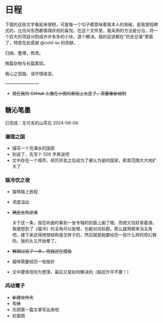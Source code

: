 # 日程

下面的这些文字看起来很短，可是每一个勾子都意味着我本人的突破，是我里程碑式的、比任何东西都值得庆祝的喜悦。在这个文件里，我采用的方法是分治，将一个巨大的项目分割成许许多多的小块，逐个解决。我的足迹都在”历史记录“里面了，特意在此感谢 @cold-su 的贡献。

归纳，整理，修改。

微篇杂物与长篇累牍。

我心之孤独，请尽情收录。

————————

- ~~现在我的 GitHub 头像在小图的表现上太差了，需要重新绘制~~

## 糖沁笔墨

已完成：无可言的山茶花 2024-06-06

### 濑理之国

- 描写一个充满水的国家
- 别说了，先写个 500 字再说吧
- 文中存在一个城市，经历异变之后成为了被认为是的国家，即其范围大大地扩大了

### 猫冷饮之夜

- 猫咪踏上旅程
- 浓度溢出
- ~~确定主角是谁~~

	关于这一条，我在听曲时看到一张专辑的封面上画了橙，而她又恰好拿着酒，我便想到了《猫冷》的主角可以是橙，也能对应标题。那么就用橙来当主角吧，接下来还得想想结构是怎样子的，然后就是她要经历一些什么样的奇幻冒险。我的头又开始晕了。

- ~~赛期过去了一半，而我还在摸鱼~~
- 猫咪需要经历一些挫折
- 文中要体现何为堕落，最后又是如何解决的（尴尬升华不要！）

### 风动鹭子

- ~~新建文件夹~~
- ~~写序~~
- 先把第一篇文章写出来吧
- 封面图
